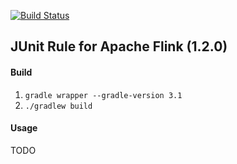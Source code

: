 [![Build Status](https://travis-ci.org/knaufk/flink-junit.svg?branch=master)](https://travis-ci.org/knaufk/flink-junit)

## JUnit Rule for Apache Flink (1.2.0)

#### Build 

1. `gradle wrapper --gradle-version 3.1`
2. `./gradlew build`

#### Usage

TODO
